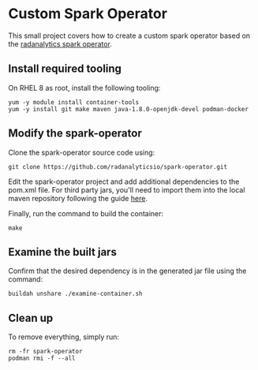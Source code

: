 # Custom Spark Operator
This small project covers how to create a custom
spark operator based on the [radanalytics spark operator](https://github.com/radanalyticsio/spark-operator).

## Install required tooling
On RHEL 8 as root, install the following tooling:

    yum -y module install container-tools
    yum -y install git make maven java-1.8.0-openjdk-devel podman-docker

## Modify the spark-operator
Clone the spark-operator source code using:

    git clone https://github.com/radanalyticsio/spark-operator.git

Edit the spark-operator project and add additional dependencies to the
pom.xml file.  For third party jars, you'll need to import them into
the local maven repository following the guide [here](https://maven.apache.org/guides/mini/guide-3rd-party-jars-local.html).

Finally, run the command to build the container:

    make

## Examine the built jars
Confirm that the desired dependency is in the generated jar file using
the command:

    buildah unshare ./examine-container.sh

## Clean up
To remove everything, simply run:

    rm -fr spark-operator
    podman rmi -f --all


